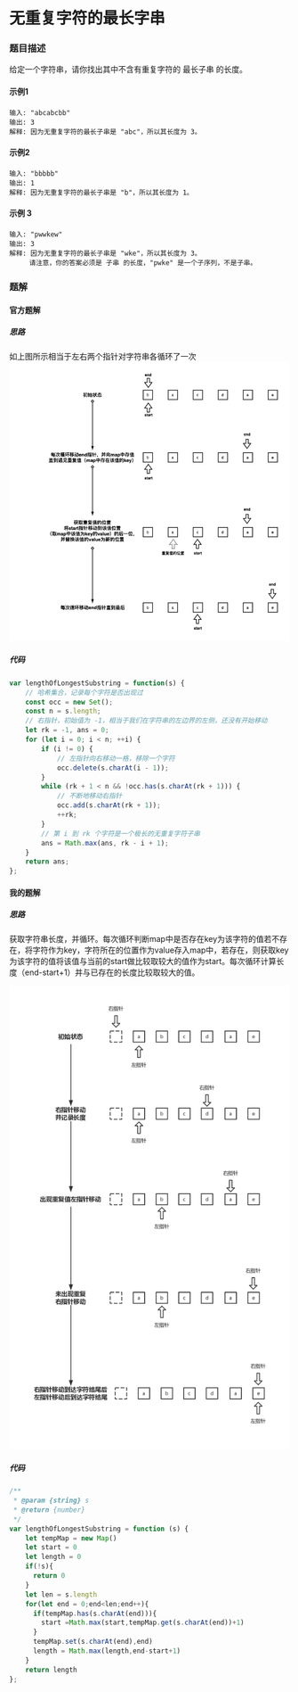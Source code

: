 # 无重复字符的最长字串

### 题目描述

给定一个字符串，请你找出其中不含有重复字符的 最长子串 的长度。

#### 示例1

```
输入: "abcabcbb"
输出: 3 
解释: 因为无重复字符的最长子串是 "abc"，所以其长度为 3。
```

#### 示例2

```
输入: "bbbbb"
输出: 1
解释: 因为无重复字符的最长子串是 "b"，所以其长度为 1。
```

#### 示例 3

```
输入: "pwwkew"
输出: 3
解释: 因为无重复字符的最长子串是 "wke"，所以其长度为 3。
     请注意，你的答案必须是 子串 的长度，"pwke" 是一个子序列，不是子串。
```

### 题解

#### 官方题解

##### 思路

如上图所示相当于左右两个指针对字符串各循环了一次![绘图文件_(1).png](assets/无重复字符的最长字串/绘图文件_(1).png)

##### 代码

```js
var lengthOfLongestSubstring = function(s) {
    // 哈希集合，记录每个字符是否出现过
    const occ = new Set();
    const n = s.length;
    // 右指针，初始值为 -1，相当于我们在字符串的左边界的左侧，还没有开始移动
    let rk = -1, ans = 0;
    for (let i = 0; i < n; ++i) {
        if (i != 0) {
            // 左指针向右移动一格，移除一个字符
            occ.delete(s.charAt(i - 1));
        }
        while (rk + 1 < n && !occ.has(s.charAt(rk + 1))) {
            // 不断地移动右指针
            occ.add(s.charAt(rk + 1));
            ++rk;
        }
        // 第 i 到 rk 个字符是一个极长的无重复字符子串
        ans = Math.max(ans, rk - i + 1);
    }
    return ans;
};
```

#### 我的题解

##### 思路

获取字符串长度，并循环。每次循环判断map中是否存在key为该字符的值若不存在，将字符作为key，字符所在的位置作为value存入map中，若存在，则获取key为该字符的值将该值与当前的start做比较取较大的值作为start。每次循环计算长度（end-start+1）并与已存在的长度比较取较大的值。

![未命名文件(3).png](assets/无重复字符的最长字串/未命名文件(3).png)

##### 代码

```js
/**
 * @param {string} s
 * @return {number}
 */
var lengthOfLongestSubstring = function (s) {
    let tempMap = new Map()
    let start = 0
    let length = 0
    if(!s){
      return 0
    }
    let len = s.length
    for(let end = 0;end<len;end++){
      if(tempMap.has(s.charAt(end))){
        start =Math.max(start,tempMap.get(s.charAt(end))+1) 
      }
      tempMap.set(s.charAt(end),end)
      length = Math.max(length,end-start+1)
    }
    return length
};
```